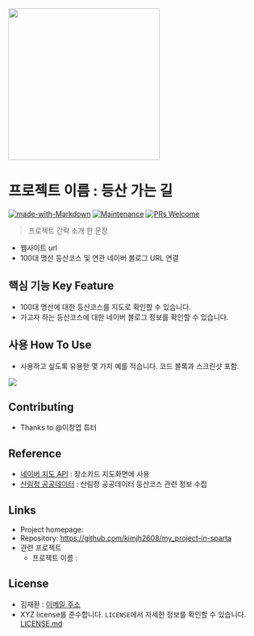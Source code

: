 <img src="https://file.mk.co.kr/meet/neds/2020/01/image_readtop_2020_40491_15788910574049889.jpeg" height="300"/>

# 프로젝트 이름 : 등산 가는 길  
[![made-with-Markdown](https://img.shields.io/badge/Made%20with-Markdown-1f425f.svg)](http://commonmark.org)
[![Maintenance](https://img.shields.io/badge/Maintained%3F-yes-green.svg)](https://github.com/ohahohah/readme-template/graphs/commit-activity) 
[![PRs Welcome](https://img.shields.io/badge/PRs-welcome-brightgreen.svg?style=flat-square)](http://makeapullrequest.com)
> 프로젝트 간략 소개 한 문장 
- 웹사이트 url
- 100대 명산 등산코스 및 연관 네이버 블로그 URL 연결

## 핵심 기능  Key Feature
- 100대 명산에 대한 등산코스를 지도로 확인할 수 있습니다.
- 가고자 하는 등산코스에 대한 네이버 블로그 정보를 확인할 수 있습니다.

## 사용 How To Use
- 사용하고 싶도록 유용한 몇 가지 예를 적습니다. 코드 블록과 스크린샷 포함.

![](header.png)
## Contributing
- Thanks to @이창엽 튜터

## Reference
- [네이버 지도 API](링크url) : 장소카드 지도화면에 사용
- [산림청 공공데이터](https://www.forest.go.kr/kfsweb/opda/dataMng/selectPblicDataList.do?mn=NKFS_06_08_02&tabs=3) : 산림청 공공데이터 등산코스 관련 정보 수집 

## Links
- Project homepage:  
- Repository: https://github.com/kimjh2608/my_project-in-sparta
- 관련 프로젝트
  - 프로젝트 이름 : 
  
## License
- 김재환 : [이메일 주소](mailto:kimjh2608@gmail.com)  
- XYZ license를 준수합니다. ``LICENSE``에서 자세한 정보를 확인할 수 있습니다. [LICENSE.md](https://github.com/kimjh2608/my_project-in-sparta)
